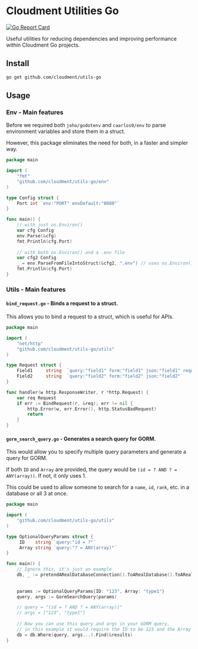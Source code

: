 # Cloudment Utilities Go

[![Go Report Card](https://goreportcard.com/badge/github.com/cloudment/utils-go)](https://goreportcard.com/report/github.com/cloudment/utils-go)

Useful utilities for reducing dependencies and improving performance within Cloudment Go projects.

## Install

```bash
go get github.com/cloudment/utils-go
```

## Usage

### Env - Main features

Before we required both `joho/godotenv` and `caarlos0/env` to parse environment variables and store them in a struct.

However, this package eliminates the need for both, in a faster and simpler way.

```go
package main

import (
    "fmt"
    "github.com/cloudment/utils-go/env"
)

type Config struct {
    Port int `env:"PORT" envDefault:"8080"`
}

func main() { 
    // with just os.Environ() 
    var cfg Config
    env.Parse(&cfg)
    fmt.Println(cfg.Port)
	
    // with both os.Environ() and a .env file
    var cfg2 Config
    _ = env.ParseFromFileIntoStruct(&cfg2, ".env") // uses os.Environ() and .env file
    fmt.Println(cfg.Port)
}
```

### Utils - Main features

#### `bind_request.go` - Binds a request to a struct.

This allows you to bind a request to a struct, which is useful for APIs.

```go
package main

import (
    "net/http"
    "github.com/cloudment/utils-go/utils"
)

type Request struct {
    Field1     string  `query:"field1" form:"field1" json:"field1" required:"true"`
    Field2     string  `query:"field2" form:"field2" json:"field2"`
}

func handler(w http.ResponseWriter, r *http.Request) {
    var req Request
    if err := BindRequest(r, &req); err != nil {
        http.Error(w, err.Error(), http.StatusBadRequest)
        return
    }
}
```

#### `gorm_search_query.go` - Generates a search query for GORM.

This would allow you to specify multiple query parameters and generate a query for GORM.

If both `ID` and `Array` are provided, the query would be `(id = ? AND ? = ANY(array))`. If not, it only uses 1.

This could be used to allow someone to search for a `name`, `id`, `rank`, etc. in a database or all 3 at once.

```go
package main

import (
    "github.com/cloudment/utils-go/utils"
)

type OptionalQueryParams struct {
     ID    string `query:"id = ?"`
     Array string `query:"? = ANY(array)"`
}

func main() {
	// Ignore this, it's just an example
	db, _ := pretendARealDatabaseConnection().ToARealDatabase().ToARealTable()
	
	
	params := OptionalQueryParams{ID: "123", Array: "type1"}
	query, args := GormSearchQuery(params)

	// query = "(id = ? AND ? = ANY(array))"
	// args = ["123", "type1"]
	
	// Now you can use this query and args in your GORM query, 
	// in this example it would require the ID to be 123 and the Array to contain "type1"
	db = db.Where(query, args...).Find(&results)
}
```